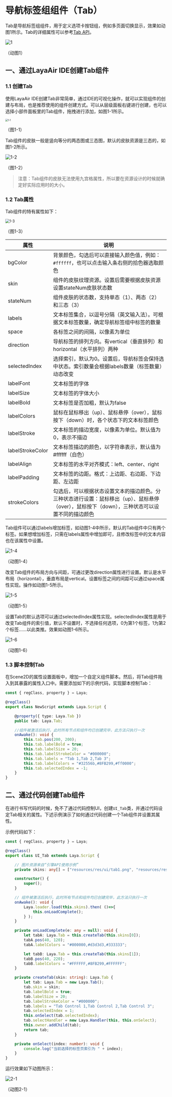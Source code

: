 # 导航标签组组件（Tab）

Tab是导航标签组组件，用于定义选项卡按钮组，例如多页面切换显示，效果如动图1所示。Tab的详细属性可以参考[Tab API](https://layaair.com/3.x/api/Chinese/index.html?version=3.0.0&type=2D&category=UI&class=laya.ui.Tab)。

![1](img/1.gif)

（动图1）



## 一、通过LayaAir IDE创建Tab组件

### 1.1 创建Tab

使用LayaAir IDE创建Tab非常简单，通过IDE的可视化操作，就可以实现组件的创建与布局，也是推荐使用的组件创建方式。可以从层级面板右键进行创建，也可以选择小部件面板里的Tab组件，拖拽进行添加，如图1-1所示。

<img src="img/1-1.png" alt="1-1" style="zoom:50%;" />

（图1-1）

Tab组件的皮肤一般是竖向等分的两态图或三态图，默认的皮肤资源是三态的，如图1-2所示。

![1-2](img/1-2.png)

（图1-2）

> 注意：Tab组件的皮肤无法使用九宫格属性，所以要在资源设计的时候就确定好实际应用时的大小。



### 1.2 Tab属性

Tab组件的特有属性如下：

<img src="img/1-3.png" alt="1-3" style="zoom:80%;" />

（图1-3）

| 属性             | 说明                                                         |
| ---------------- | ------------------------------------------------------------ |
| bgColor          | 背景颜色，勾选后可以直接输入颜色值，例如：`#ffffff`，也可以点击输入条右侧的拾色器选取颜色 |
| skin             | 组件的皮肤纹理资源。设置后需要根据皮肤资源设置stateNum皮肤状态数 |
| stateNum         | 组件皮肤的状态数，支持单态（1）、两态（2）和三态（3）        |
| labels           | 文本标签集合，以逗号分隔（英文输入法）。可根据文本标签数量，确定导航标签组中标签的数量 |
| space            | 各标签之间的间隔，以像素为单位                               |
| direction        | 导航标签的排列方向。有vertical（垂直排列）和horizontal（水平排列）两种 |
| selectedIndex    | 选择索引，默认为0。设置后，导航标签会保持选中状态。索引数量会根据labels数量（标签数量）动态改变 |
| labelFont        | 文本标签的字体                                               |
| labelSize        | 文本标签的字体大小                                           |
| labelBold        | 文本标签是否加粗，默认为false                                |
| labelColors      | 鼠标在鼠标移出（up）、鼠标悬停（over），鼠标按下（down）时，各个状态下的文本标签颜色 |
| labelStroke      | 文本标签的描边宽度，以像素为单位。默认值为0，表示不描边      |
| labelStrokeColor | 文本标签描边的颜色，以字符串表示，默认值为#ffffff（白色）    |
| labelAlign       | 文本标签的水平对齐模式：left、center、right                  |
| labelPadding     | 文本标签的边距。格式：上边距、右边距、下边距、左边距         |
| strokeColors     | 勾选后，可以根据状态设置文本的描边颜色。分三种状态进行设置：鼠标移出（up）、鼠标悬停（over），鼠标按下（down），三种状态可以设置不同的描边颜色 |

Tab组件可以通过labels增加标签，如动图1-4中所示，默认的Tab组件中只有两个标签。如果想增加标签，只需在labels属性中增加即可，且修改标签中的文本内容也在该属性中设置。

![1-4](img/1-4.gif)

（动图1-4）

改变Tab组件的布局方向与间距，可通过更改direction属性进行设置。默认是水平布局（horizontal），垂直布局是vertical。设置标签之间的间距可以通过space属性实现。操作如动图1-5所示。

![1-5](img/1-5.gif)

（动图1-5）

设置Tab的默认选项可以通过selectedIndex属性实现。selectedIndex属性是用于改变Tab组件的索引值，默认不设置时，不选择任何选项，0为第1个标签，1为第2个标签……以此类推。效果如动图1-6所示。

![1-6](img/1-6.gif)

（动图1-6）



### 1.3 脚本控制Tab

在Scene2D的属性设置面板中，增加一个自定义组件脚本。然后，将Tab组件拖入到其暴露的属性入口中。需要添加如下的示例代码，实现脚本控制Tab：

```typescript
const { regClass, property } = Laya;

@regClass()
export class NewScript extends Laya.Script {

    @property({ type: Laya.Tab })
    public tab: Laya.Tab;

    //组件被激活后执行，此时所有节点和组件均已创建完毕，此方法只执行一次
    onAwake(): void {
        this.tab.pos(200, 200);
        this.tab.labelBold = true;
        this.tab.labelSize = 20;
        this.tab.labelStrokeColor = "#000000";
        this.tab.labels = "Tab 1,Tab 2,Tab 3";
        this.tab.labelColors = "#32556b,#8FB299,#ff0000";
        this.tab.selectedIndex = -1;
    }
}
```



## 二、通过代码创建Tab组件

在进行书写代码的时候，免不了通过代码控制UI，创建`UI_Tab`类，并通过代码设定Tab相关的属性。下述示例演示了如何通过代码创建一个Tab组件并设置其属性。

示例代码如下：

```typescript
const { regClass, property } = Laya;

@regClass()
export class UI_Tab extends Laya.Script {

	// 图片资源来自“引擎API使用示例”
    private skins: any[] = ["resources/res/ui/tab1.png", "resources/res/ui/tab2.png"];

    constructor() {
        super();
    }

    // 组件被激活后执行，此时所有节点和组件均已创建完毕，此方法只执行一次
    onAwake(): void {
		Laya.loader.load(this.skins).then( ()=>{
            this.onLoadComplete();
        } );
	}

	private onLoadComplete(e: any = null): void {
		let tabA: Laya.Tab = this.createTab(this.skins[0]);
		tabA.pos(40, 120);
		tabA.labelColors = "#000000,#d3d3d3,#333333";

		let tabB: Laya.Tab = this.createTab(this.skins[1]);
		tabB.pos(40, 220);
		tabB.labelColors = "#FFFFFF,#8FB299,#FFFFFF";
	}

	private createTab(skin: string): Laya.Tab {
		let tab: Laya.Tab = new Laya.Tab();
		tab.skin = skin;
		tab.labelBold = true;
		tab.labelSize = 20;
		tab.labelStrokeColor = "#000000";
		tab.labels = "Tab Control 1,Tab Control 2,Tab Control 3";
		tab.selectedIndex = 1;
		this.onSelect(tab.selectedIndex);
		tab.selectHandler = new Laya.Handler(this, this.onSelect);
		this.owner.addChild(tab);
		return tab;
	}

	private onSelect(index: number): void {
		console.log("当前选择的标签页索引为 " + index);
	}
}
```

运行效果如下动图所示：

![2-1](img/2-1.gif)

（动图2-1）



